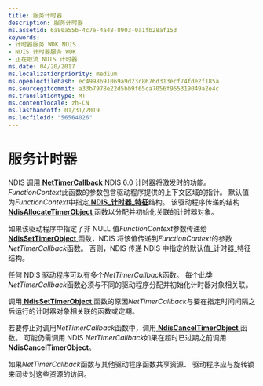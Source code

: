 ```yaml
---
title: 服务计时器
description: 服务计时器
ms.assetid: 6a80a55b-4c7e-4a48-8903-0a1fb28af153
keywords:
- 计时器服务 WDK NDIS
- NDIS 计时器服务 WDK
- 正在取消 NDIS 计时器
ms.date: 04/20/2017
ms.localizationpriority: medium
ms.openlocfilehash: ec4998691069a9d23c8676d313ecf74fde2f185a
ms.sourcegitcommit: a33b7978e22d5bb9f65ca7056f955319049a2e4c
ms.translationtype: MT
ms.contentlocale: zh-CN
ms.lasthandoff: 01/31/2019
ms.locfileid: "56564026"
---
```

# <a name="servicing-timers"></a>服务计时器





NDIS 调用[ **NetTimerCallback** ](https://msdn.microsoft.com/library/windows/hardware/ff568351) NDIS 6.0 计时器将激发时的功能。 *FunctionContext*此函数的参数包含驱动程序提供的上下文区域的指针。 默认值为*FunctionContext*中指定[ **NDIS\_计时器\_特征**](https://msdn.microsoft.com/library/windows/hardware/ff567886)结构。 该驱动程序传递的结构[ **NdisAllocateTimerObject** ](https://msdn.microsoft.com/library/windows/hardware/ff561618)函数以分配并初始化关联的计时器对象。

如果该驱动程序中指定了非 NULL 值*FunctionContext*参数传递给[ **NdisSetTimerObject** ](https://msdn.microsoft.com/library/windows/hardware/ff564563)函数，NDIS 将该值传递到*FunctionContext*的参数*NetTimerCallback*函数。 否则，NDIS 传递 NDIS 中指定的默认值\_计时器\_特征结构。

任何 NDIS 驱动程序可以有多个*NetTimerCallback*函数。 每个此类*NetTimerCallback*函数必须与不同的驱动程序分配并初始化计时器对象相关联。

调用[ **NdisSetTimerObject** ](https://msdn.microsoft.com/library/windows/hardware/ff564563)函数的原因*NetTimerCallback*与要在指定时间间隔之后运行的计时器对象相关联的函数或定期。

若要停止对调用*NetTimerCallback*函数中，调用[ **NdisCancelTimerObject** ](https://msdn.microsoft.com/library/windows/hardware/ff561624)函数。 可能仍需调用 NDIS *NetTimerCallback*如果在超时已过期之前调用**NdisCancelTimerObject**。

如果*NetTimerCallback*函数与其他驱动程序函数共享资源、 驱动程序应与旋转锁来同步对这些资源的访问。

 

 





